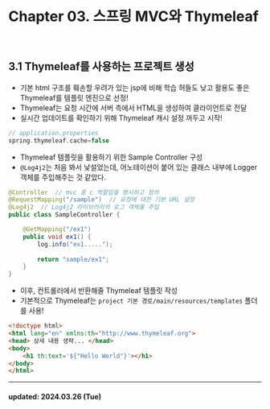 # Chapter 03. 스프링 MVC와 Thymeleaf

<br />

## 3.1 Thymeleaf를 사용하는 프로젝트 생성

- 기본 html 구조를 훼손할 우려가 있는 jsp에 비해 학습 허들도 낮고 활용도 좋은 Thymeleaf를 템플릿 엔진으로 선정!
- Thymeleaf는 요청 시간에 서버 측에서 HTML을 생성하여 클라이언트로 전달
- 실시간 업데이트를 확인하기 위해 Thymeleaf 캐시 설정 꺼두고 시작!

```groovy
// application.properties
spring.thymeleaf.cache=false
```

- Thymeleaf 템플릿을 활용하기 위한 Sample Controller 구성
- `@Log4j2`는 처음 봐서 낯설었는데, 어노테이션이 붙어 있는 클래스 내부에 Logger 객체를 주입해주는 것 같았다.

```java
@Controller  // mvc 중 c 역할임을 명시하고 정의
@RequestMapping("/sample")  // 요청에 대한 기본 URL 설정
@Log4j2  // Log4j2 라이브러리의 로그 객체를 주입
public class SampleController {

    @GetMapping("/ex1")
    public void ex1() {
        log.info("ex1.....");
        
        return "sample/ex1";
    }
}
```

- 이후, 컨트롤러에서 반환해줄 Thymeleaf 템플릿 작성
- 기본적으로 Thymeleaf는 `project 기본 경로/main/resources/templates` 폴더를 사용!

```html
<!doctype html>
<html lang="en" xmlns:th="http://www.thymeleaf.org">
<head> 상세 내용 생략... </head>
<body>
    <h1 th:text='${"Hello World"}'></h1>
</body>
</html>
```

<hr />

#### updated: 2024.03.26 (Tue)
